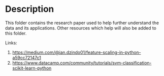 # Description 
This folder contains the research paper used to help further understand the data and its applications. 
Other resources which help will also be added to this folder. 

Links:
1. https://medium.com/@ian.dzindo01/feature-scaling-in-python-a59cc72147c1
2. https://www.datacamp.com/community/tutorials/svm-classification-scikit-learn-python
